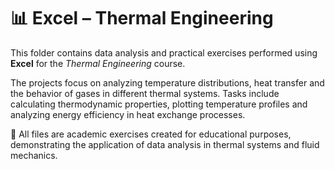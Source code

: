 # 📊 Excel – Thermal Engineering

This folder contains data analysis and practical exercises performed using **Excel** for the *Thermal Engineering* course.

The projects focus on analyzing temperature distributions, heat transfer and the behavior of gases in different thermal systems. Tasks include calculating thermodynamic properties, plotting temperature profiles and analyzing energy efficiency in heat exchange processes.

📂 All files are academic exercises created for educational purposes, demonstrating the application of data analysis in thermal systems and fluid mechanics.
